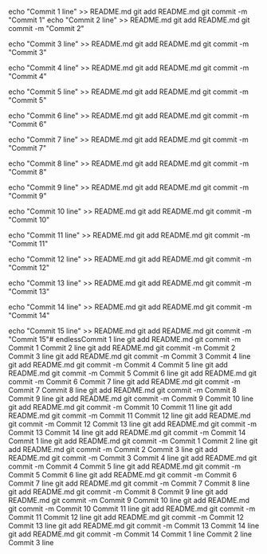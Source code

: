 echo "Commit 1 line" >> README.md git add README.md git commit -m "Commit 1"
echo "Commit 2 line" >> README.md git add README.md git commit -m "Commit 2"

echo "Commit 3 line" >> README.md git add README.md git commit -m "Commit 3"

echo "Commit 4 line" >> README.md git add README.md git commit -m "Commit 4"

echo "Commit 5 line" >> README.md git add README.md git commit -m "Commit 5"

echo "Commit 6 line" >> README.md git add README.md git commit -m "Commit 6"

echo "Commit 7 line" >> README.md git add README.md git commit -m "Commit 7"

echo "Commit 8 line" >> README.md git add README.md git commit -m "Commit 8"

echo "Commit 9 line" >> README.md git add README.md git commit -m "Commit 9"

echo "Commit 10 line" >> README.md git add README.md git commit -m "Commit 10"

echo "Commit 11 line" >> README.md git add README.md git commit -m "Commit 11"

echo "Commit 12 line" >> README.md git add README.md git commit -m "Commit 12"

echo "Commit 13 line" >> README.md git add README.md git commit -m "Commit 13"

echo "Commit 14 line" >> README.md git add README.md git commit -m "Commit 14"

echo "Commit 15 line" >> README.md git add README.md git commit -m "Commit 15"# endlessCommit 1 line git add README.md git commit -m Commit 1
Commit 2 line git add README.md git commit -m Commit 2
Commit 3 line git add README.md git commit -m Commit 3
Commit 4 line git add README.md git commit -m Commit 4
Commit 5 line git add README.md git commit -m Commit 5
Commit 6 line git add README.md git commit -m Commit 6
Commit 7 line git add README.md git commit -m Commit 7
Commit 8 line git add README.md git commit -m Commit 8
Commit 9 line git add README.md git commit -m Commit 9
Commit 10 line git add README.md git commit -m Commit 10
Commit 11 line git add README.md git commit -m Commit 11
Commit 12 line git add README.md git commit -m Commit 12
Commit 13 line git add README.md git commit -m Commit 13
Commit 14 line git add README.md git commit -m Commit 14
Commit 1 line git add README.md git commit -m Commit 1
Commit 2 line git add README.md git commit -m Commit 2
Commit 3 line git add README.md git commit -m Commit 3
Commit 4 line git add README.md git commit -m Commit 4
Commit 5 line git add README.md git commit -m Commit 5
Commit 6 line git add README.md git commit -m Commit 6
Commit 7 line git add README.md git commit -m Commit 7
Commit 8 line git add README.md git commit -m Commit 8
Commit 9 line git add README.md git commit -m Commit 9
Commit 10 line git add README.md git commit -m Commit 10
Commit 11 line git add README.md git commit -m Commit 11
Commit 12 line git add README.md git commit -m Commit 12
Commit 13 line git add README.md git commit -m Commit 13
Commit 14 line git add README.md git commit -m Commit 14
Commit 1 line
Commit 2 line
Commit 3 line
